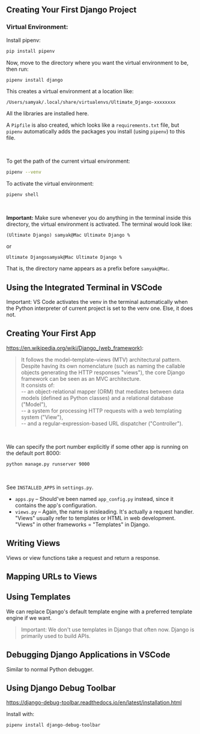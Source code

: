 ## Creating Your First Django Project

### Virtual Environment:

Install pipenv:

```bash
pip install pipenv
```

Now, move to the directory where you want the virtual environment to be, then run:

```bash
pipenv install django
```

This creates a virtual environment at a location like:

```
/Users/samyak/.local/share/virtualenvs/Ultimate_Django-xxxxxxxx
```

All the libraries are installed here.

A `Pipfile` is also created, which looks like a `requirements.txt` file, but `pipenv` automatically adds the packages you install (using `pipenv`) to this file.

<br>

To get the path of the current virtual environment:

```bash
pipenv --venv
```

To activate the virtual environment:

```bash
pipenv shell
```

<br>

**Important:** Make sure whenever you do anything in the terminal inside this directory, the virtual environment is activated.
The terminal would look like:

```
(Ultimate Django) samyak@Mac Ultimate Django %
```

or

```
Ultimate Djangosamyak@Mac Ultimate Django %
```

That is, the directory name appears as a prefix before `samyak@Mac`.

## Using the Integrated Terminal in VSCode

Important: VS Code activates the venv in the terminal automatically when the Python interpreter of current project is set to the venv one. Else, it does not.

## Creating Your First App

https://en.wikipedia.org/wiki/Django_(web_framework):

> It follows the model–template–views (MTV) architectural pattern.
> Despite having its own nomenclature (such as naming the callable objects generating the HTTP responses "views"), the core Django framework can be seen as an MVC architecture.  
> It consists of:  
> -- an object-relational mapper (ORM) that mediates between data models (defined as Python classes) and a relational database ("Model"),  
> -- a system for processing HTTP requests with a web templating system ("View"),  
> -- and a regular-expression-based URL dispatcher ("Controller").

<br>

We can specify the port number explicitly if some other app is running on the default port 8000:

```bash
python manage.py runserver 9000
```

<br>

See `INSTALLED_APPS` in `settings.py`.

- `apps.py` – Should've been named `app_config.py` instead, since it contains the app's configuration.
- `views.py` – Again, the name is misleading. It's actually a request handler. "Views" usually refer to templates or HTML in web development.
  "Views" in other frameworks = "Templates" in Django.

## Writing Views

Views or view functions take a request and return a response.

## Mapping URLs to Views

## Using Templates

We can replace Django's default template engine with a preferred template engine if we want.

> Important: We don't use templates in Django that often now. Django is primarily used to build APIs.

## Debugging Django Applications in VSCode

Similar to normal Python debugger.

## Using Django Debug Toolbar

https://django-debug-toolbar.readthedocs.io/en/latest/installation.html

Install with:

```bash
pipenv install django-debug-toolbar
```
